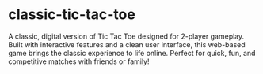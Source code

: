 # classic-tic-tac-toe
A classic, digital version of Tic Tac Toe designed for 2-player gameplay. Built with interactive features and a clean user interface, this web-based game brings the classic experience to life online. Perfect for quick, fun, and competitive matches with friends or family!
